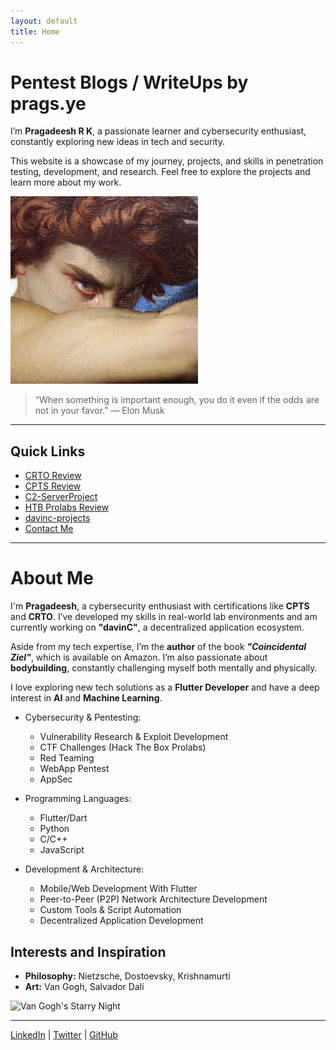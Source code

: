 ```yaml
---
layout: default
title: Home
---
```

# Pentest Blogs / WriteUps by prags.ye
I’m **Pragadeesh R K**, a passionate learner and cybersecurity enthusiast, constantly exploring new ideas in tech and security.

This website is a showcase of my journey, projects, and skills in penetration testing, development, and research. Feel free to explore the projects and learn more about my work.

![prags.ye](/image-300x300.png)



> “When something is important enough, you do it even if the odds are not in your favor.” — Elon Musk



---

## Quick Links

- [CRTO Review](./CRTOREVIEW.md)
- [CPTS Review](./CPTSreview.md)
- [C2-ServerProject](./c2-ServerProject.md)
- [HTB Prolabs Review](./prolabreview.md)
- [davinc-projects](./davinc-projects.md)
- [Contact Me](./contact.html)

---

# About Me

I'm **Pragadeesh**, a cybersecurity enthusiast with certifications like **CPTS** and **CRTO**. I’ve developed my skills in real-world lab environments and am currently working on **"davinC"**, a decentralized application ecosystem.

Aside from my tech expertise, I’m the **author** of the book _**"Coincidental Ziel"**_, which is available on Amazon. I’m also passionate about **bodybuilding**, constantly challenging myself both mentally and physically.

I love exploring new tech solutions as a **Flutter Developer** and have a deep interest in **AI** and **Machine Learning**.


- Cybersecurity & Pentesting:
  - Vulnerability Research & Exploit Development
  - CTF Challenges (Hack The Box Prolabs)
  - Red Teaming
  - WebApp Pentest
  - AppSec



- Programming Languages:
  - Flutter/Dart
  - Python
  - C/C++
  - JavaScript



- Development & Architecture:
  - Mobile/Web Development With Flutter
  - Peer-to-Peer (P2P) Network Architecture Development
  - Custom Tools & Script Automation
  - Decentralized Application Development


## Interests and Inspiration

- **Philosophy:** Nietzsche, Dostoevsky, Krishnamurti
- **Art:** Van Gogh, Salvador Dalí

![Van Gogh's Starry Night](https://example.com/starry-night.jpg)


---

[LinkedIn](https://www.linkedin.com/in/pragadeesh-rk/) | [Twitter](https://x.com/@prags_ye) | [GitHub](https://github.com/pragsYE)
